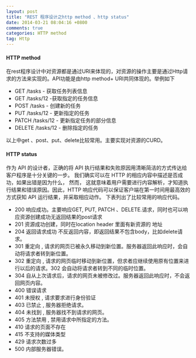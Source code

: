 ```yaml
---
layout: post
title: "REST 程序设计之http method 、http status"
date: 2014-03-21 08:04:16 +0800
comments: true
categories: HTTP method
tag: Http
---
```


#### HTTP method

在rest程序设计中对资源都是通过URI来体现的，对资源的操作主要是通过Http请求的方法来实现的。API功能是由http method+ URI共同体现的。举例如下

- GET /tasks - 获取任务列表信息
- GET /tasks/12 -获取指定的任务信息
- POST /tasks - 创建新的任务
- PUT /tasks/12 - 更新指定的任务
- PATCH /tasks/12 - 更新指定任务的部分信息
- DELETE /tasks/12 - 删除指定的任务

以上中get 、post、put、delete比较常用。主要实现对资源的CURD。


#### HTTP status

作为 API 的设计者，正确的将 API 执行结果和失败原因用清晰简洁的方式传达给客户程序是十分关键的一步。 我们确实可以在 HTTP 的相应内容中描述是否成功，如果出错是因为什么， 然而， 这就意味着用户需要进行内容解析，才知道执行结果和错误原因。因此，HTTP 响应代码可以保证客户端在第一时间用最高效的方式获知 API 运行结果，并采取相应动作。 下表列出了比较常用的响应代码。

- 200 响应成功。主要响应GET, PUT, PATCH 、DELETE.请求，同时也可以响应资源创建成功无返回结果的post请求
- 201 资源成功创建，同时在location header 里面有新资源的 地址
- 204 返回请求成功 不反返回内容，即返回结果不包含body，比如delete请求。
- 301 重定向 , 请求的网页已被永久移动到新位置。服务器返回此响应时，会自动将请求者转到新位置。
- 302 重定向 , 请求的网页临时移动到新位置，但求者应继续使用原有位置来进行以后的请求。302 会自动将请求者转到不同的临时位置。
- 304 自从上次请求后，请求的网页未被修改过。服务器返回此响应时，不会返回网页内容。
- 400 错误请求
- 401 未授权 , 请求要求进行身份验证
- 403 已禁止 , 服务器拒绝请求。
- 404 未找到 , 服务器找不到请求的网页。
- 405 方法禁用 , 禁用请求中所指定的方法。
- 410 请求的页面不存在
- 415 不支持的媒体类型
- 429 请求次数过多
- 500 内部服务器错误。
